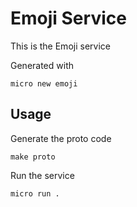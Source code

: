 # Emoji Service

This is the Emoji service

Generated with

```
micro new emoji
```

## Usage

Generate the proto code

```
make proto
```

Run the service

```
micro run .
```